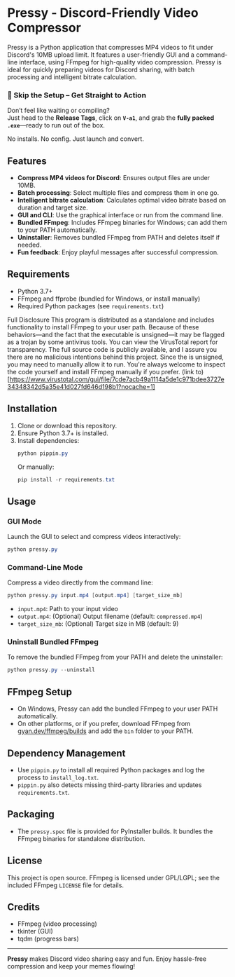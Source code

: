 # Pressy - Discord-Friendly Video Compressor

Pressy is a Python application that compresses MP4 videos to fit under Discord's 10MB upload limit. It features a user-friendly GUI and a command-line interface, using FFmpeg for high-quality video compression. Pressy is ideal for quickly preparing videos for Discord sharing, with batch processing and intelligent bitrate calculation.



### 🚀 Skip the Setup – Get Straight to Action

Don’t feel like waiting or compiling?  
Just head to the **Release Tags**, click on **`V-a1`**, and grab the **fully packed `.exe`**—ready to run out of the box.

No installs. No config. Just launch and convert.

## Features
- **Compress MP4 videos for Discord**: Ensures output files are under 10MB.
- **Batch processing**: Select multiple files and compress them in one go.
- **Intelligent bitrate calculation**: Calculates optimal video bitrate based on duration and target size.
- **GUI and CLI**: Use the graphical interface or run from the command line.
- **Bundled FFmpeg**: Includes FFmpeg binaries for Windows; can add them to your PATH automatically.
- **Uninstaller**: Removes bundled FFmpeg from PATH and deletes itself if needed.
- **Fun feedback**: Enjoy playful messages after successful compression.

## Requirements
- Python 3.7+
- FFmpeg and ffprobe (bundled for Windows, or install manually)
- Required Python packages (see `requirements.txt`)

Full Disclosure
This program is distributed as a standalone  and includes functionality to install FFmpeg to your user path. Because of these behaviors—and the fact that the executable is unsigned—it may be flagged as a trojan by some antivirus tools.
You can view the VirusTotal report for transparency. The full source code is publicly available, and I assure you there are no malicious intentions behind this project.
Since the  is unsigned, you may need to manually allow it to run. You're always welcome to inspect the code yourself and install FFmpeg manually if you prefer.
(link to)[https://www.virustotal.com/gui/file/7cde7acb49a1114a5de1c971bdee3727e34348342d5a35e41d027fd646d198b1?nocache=1]

## Installation
1. Clone or download this repository.
2. Ensure Python 3.7+ is installed.
3. Install dependencies:
   ```powershell
   python pippin.py
   ```
   Or manually:
   ```powershell
   pip install -r requirements.txt
   ```

## Usage
### GUI Mode
Launch the GUI to select and compress videos interactively:
```powershell
python pressy.py
```

### Command-Line Mode
Compress a video directly from the command line:
```powershell
python pressy.py input.mp4 [output.mp4] [target_size_mb]
```
- `input.mp4`: Path to your input video
- `output.mp4`: (Optional) Output filename (default: `compressed.mp4`)
- `target_size_mb`: (Optional) Target size in MB (default: 9)

### Uninstall Bundled FFmpeg
To remove the bundled FFmpeg from your PATH and delete the uninstaller:
```powershell
python pressy.py --uninstall
```

## FFmpeg Setup
- On Windows, Pressy can add the bundled FFmpeg to your user PATH automatically.
- On other platforms, or if you prefer, download FFmpeg from [gyan.dev/ffmpeg/builds](https://www.gyan.dev/ffmpeg/builds/#release-builds) and add the `bin` folder to your PATH.

## Dependency Management
- Use `pippin.py` to install all required Python packages and log the process to `install_log.txt`.
- `pippin.py` also detects missing third-party libraries and updates `requirements.txt`.

## Packaging
- The `pressy.spec` file is provided for PyInstaller builds. It bundles the FFmpeg binaries for standalone distribution.

## License
This project is open source. FFmpeg is licensed under GPL/LGPL; see the included FFmpeg `LICENSE` file for details.

## Credits
- FFmpeg (video processing)
- tkinter (GUI)
- tqdm (progress bars)

---

**Pressy** makes Discord video sharing easy and fun. Enjoy hassle-free compression and keep your memes flowing!
